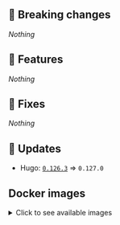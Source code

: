 ## :loudspeaker: Breaking changes

*Nothing*


## :tada: Features

*Nothing*


## :bug: Fixes

*Nothing*


## :heartbeat: Updates

* Hugo: [`0.126.3`](https://github.com/floryn90/docker-hugo/releases/tag/0.126.3) => `0.127.0`


## Docker images

<details>
<summary>Click to see available images</summary>

This release is available from Docker Hub as project `floryn90/hugo` with the following tags:

| Alias tags                   | Version specific tags                      |
| ---------------------------- | ------------------------------------------ |
| `busybox`, `latest`          | `0.127.0-busybox`, `0.127.0`                     |
| `busybox-ci`, `ci`           | `0.127.0-busybox-ci`, `0.127.0-ci`               |
| `busybox-onbuild`, `onbuild` | `0.127.0-busybox-onbuild`, `0.127.0-onbuild`     |
| `alpine`                     | `0.127.0-alpine`                              |
| `alpine-ci`                  | `0.127.0-alpine-ci`                           |
| `alpine-onbuild`             | `0.127.0-alpine-onbuild`                      |
| `asciidoctor`                | `0.127.0-asciidoctor`                         |
| `asciidoctor-ci`             | `0.127.0-asciidoctor-ci`                      |
| `asciidoctor-onbuild`        | `0.127.0-asciidoctor-onbuild`                 |
| `pandoc`                     | `0.127.0-pandoc`                              |
| `pandoc-ci`                  | `0.127.0-pandoc-ci`                           |
| `pandoc-onbuild`             | `0.127.0-pandoc-onbuild`                      |
| `ext-alpine`                 | `0.127.0-ext-alpine`                          |
| `ext-alpine-ci`              | `0.127.0-ext-alpine-ci`                       |
| `ext-alpine-onbuild`         | `0.127.0-ext-alpine-onbuild`                  |
| `ext-asciidoctor`            | `0.127.0-ext-asciidoctor`                     |
| `ext-asciidoctor-ci`         | `0.127.0-ext-asciidoctor-ci`                  |
| `ext-asciidoctor-onbuild`    | `0.127.0-ext-asciidoctor-onbuild`             |
| `ext-pandoc`                 | `0.127.0-ext-pandoc`                          |
| `ext-pandoc-ci`              | `0.127.0-ext-pandoc-ci`                       |
| `ext-pandoc-onbuild`         | `0.127.0-ext-pandoc-onbuild`                  |
| `debian`                     | `0.127.0-debian`                              |
| `debian-ci`                  | `0.127.0-debian-ci`                           |
| `debian-onbuild`             | `0.127.0-debian-onbuild`                      |
| `ext-debian`, `ext`, `latest-ext` | `0.127.0-ext-debian`, `0.127.0-ext`         |
| `ext-debian-ci`, `ext-ci`    | `0.127.0-ext-debian-ci`, `0.127.0-ext-ci`        |
| `ext-debian-onbuild`, `ext-onbuild` | `0.127.0-ext-debian-onbuild`, `0.127.0-ext-onbuild` |
| `ubuntu`                     | `0.127.0-ubuntu`                            |
| `ubuntu-ci`                  | `0.127.0-ubuntu-ci`                         |
| `ubuntu-onbuild`             | `0.127.0-ubuntu-onbuild`                    |
| `ext-ubuntu`                 | `0.127.0-ext-ubuntu`                        |
| `ext-ubuntu-ci`              | `0.127.0-ext-ubuntu-ci`                     |
| `ext-ubuntu-onbuild`         | `0.127.0-ext-ubuntu-onbuild`                |
</details>